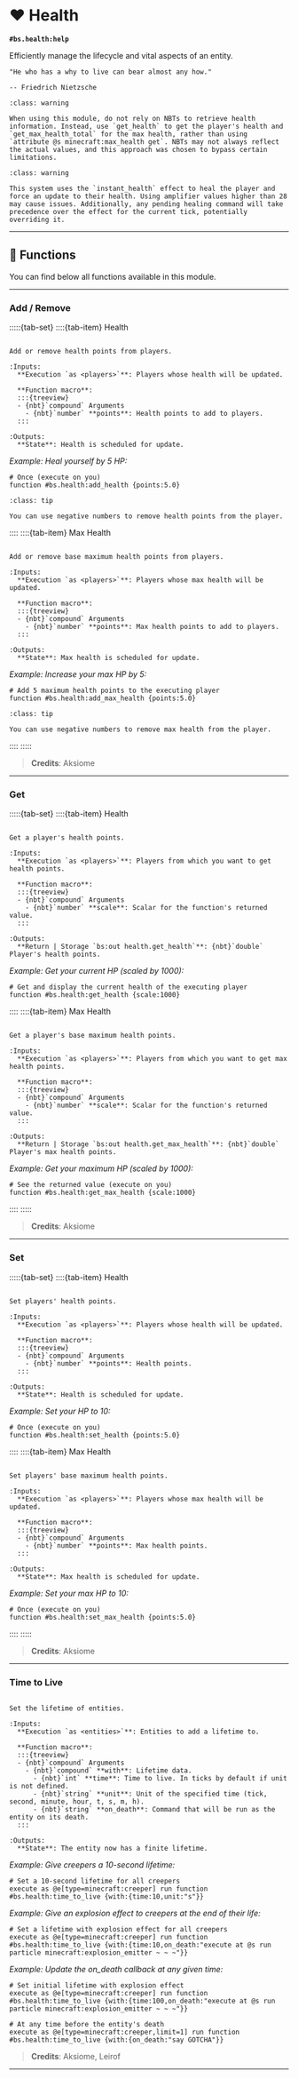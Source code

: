 # ❤️ Health

**`#bs.health:help`**

Efficiently manage the lifecycle and vital aspects of an entity.

```{pull-quote}
"He who has a why to live can bear almost any how."

-- Friedrich Nietzsche
```

```{admonition} About NBTs
:class: warning

When using this module, do not rely on NBTs to retrieve health information. Instead, use `get_health` to get the player's health and `get_max_health_total` for the max health, rather than using `attribute @s minecraft:max_health get`. NBTs may not always reflect the actual values, and this approach was chosen to bypass certain limitations.
```

```{admonition} Effects Incompatibility
:class: warning

This system uses the `instant_health` effect to heal the player and force an update to their health. Using amplifier values higher than 28 may cause issues. Additionally, any pending healing command will take precedence over the effect for the current tick, potentially overriding it.
```

---

## 🔧 Functions

You can find below all functions available in this module.

---

### Add / Remove

:::::{tab-set}
::::{tab-item} Health

```{function} #bs.health:add_health {points:<value>}

Add or remove health points from players.

:Inputs:
  **Execution `as <players>`**: Players whose health will be updated.

  **Function macro**:
  :::{treeview}
  - {nbt}`compound` Arguments
    - {nbt}`number` **points**: Health points to add to players.
  :::

:Outputs:
  **State**: Health is scheduled for update.
```

*Example: Heal yourself by 5 HP:*

```mcfunction
# Once (execute on you)
function #bs.health:add_health {points:5.0}
```

```{admonition} How to Remove?
:class: tip

You can use negative numbers to remove health points from the player.
```

::::
::::{tab-item} Max Health

```{function} #bs.health:add_max_health {points:<value>}

Add or remove base maximum health points from players.

:Inputs:
  **Execution `as <players>`**: Players whose max health will be updated.

  **Function macro**:
  :::{treeview}
  - {nbt}`compound` Arguments
    - {nbt}`number` **points**: Max health points to add to players.
  :::

:Outputs:
  **State**: Max health is scheduled for update.
```

*Example: Increase your max HP by 5:*

```mcfunction
# Add 5 maximum health points to the executing player
function #bs.health:add_max_health {points:5.0}
```

```{admonition} How to Remove?
:class: tip

You can use negative numbers to remove max health from the player.
```

::::
:::::

> **Credits**: Aksiome

---

### Get

:::::{tab-set}
::::{tab-item} Health

```{function} #bs.health:get_health {scale:<scaling>}

Get a player's health points.

:Inputs:
  **Execution `as <players>`**: Players from which you want to get health points.

  **Function macro**:
  :::{treeview}
  - {nbt}`compound` Arguments
    - {nbt}`number` **scale**: Scalar for the function's returned value.
  :::

:Outputs:
  **Return | Storage `bs:out health.get_health`**: {nbt}`double` Player's health points.
```

*Example: Get your current HP (scaled by 1000):*

```mcfunction
# Get and display the current health of the executing player
function #bs.health:get_health {scale:1000}
```

::::
::::{tab-item} Max Health

```{function} #bs.health:get_max_health {scale:<scaling>}

Get a player's base maximum health points.

:Inputs:
  **Execution `as <players>`**: Players from which you want to get max health points.

  **Function macro**:
  :::{treeview}
  - {nbt}`compound` Arguments
    - {nbt}`number` **scale**: Scalar for the function's returned value.
  :::

:Outputs:
  **Return | Storage `bs:out health.get_max_health`**: {nbt}`double` Player's max health points.
```

*Example: Get your maximum HP (scaled by 1000):*

```mcfunction
# See the returned value (execute on you)
function #bs.health:get_max_health {scale:1000}
```

::::
:::::

> **Credits**: Aksiome

---

### Set

:::::{tab-set}
::::{tab-item} Health

```{function} #bs.health:set_health {points:<value>}

Set players' health points.

:Inputs:
  **Execution `as <players>`**: Players whose health will be updated.

  **Function macro**:
  :::{treeview}
  - {nbt}`compound` Arguments
    - {nbt}`number` **points**: Health points.
  :::

:Outputs:
  **State**: Health is scheduled for update.
```

*Example: Set your HP to 10:*

```mcfunction
# Once (execute on you)
function #bs.health:set_health {points:5.0}
```

::::
::::{tab-item} Max Health

```{function} #bs.health:set_max_health {points:<value>}

Set players' base maximum health points.

:Inputs:
  **Execution `as <players>`**: Players whose max health will be updated.

  **Function macro**:
  :::{treeview}
  - {nbt}`compound` Arguments
    - {nbt}`number` **points**: Max health points.
  :::

:Outputs:
  **State**: Max health is scheduled for update.
```

*Example: Set your max HP to 10:*

```mcfunction
# Once (execute on you)
function #bs.health:set_max_health {points:5.0}
```

::::
:::::

> **Credits**: Aksiome

---

### Time to Live

```{function} #bs.health:time_to_live {with:{}}

Set the lifetime of entities.

:Inputs:
  **Execution `as <entities>`**: Entities to add a lifetime to.

  **Function macro**:
  :::{treeview}
  - {nbt}`compound` Arguments
    - {nbt}`compound` **with**: Lifetime data.
      - {nbt}`int` **time**: Time to live. In ticks by default if unit is not defined.
      - {nbt}`string` **unit**: Unit of the specified time (tick, second, minute, hour, t, s, m, h).
      - {nbt}`string` **on_death**: Command that will be run as the entity on its death.
  :::

:Outputs:
  **State**: The entity now has a finite lifetime.
```

*Example: Give creepers a 10-second lifetime:*

```mcfunction
# Set a 10-second lifetime for all creepers
execute as @e[type=minecraft:creeper] run function #bs.health:time_to_live {with:{time:10,unit:"s"}}
```

*Example: Give an explosion effect to creepers at the end of their life:*

```mcfunction
# Set a lifetime with explosion effect for all creepers
execute as @e[type=minecraft:creeper] run function #bs.health:time_to_live {with:{time:10,on_death:"execute at @s run particle minecraft:explosion_emitter ~ ~ ~"}}
```

*Example: Update the on_death callback at any given time:*

```mcfunction
# Set initial lifetime with explosion effect
execute as @e[type=minecraft:creeper] run function #bs.health:time_to_live {with:{time:100,on_death:"execute at @s run particle minecraft:explosion_emitter ~ ~ ~"}}

# At any time before the entity's death
execute as @e[type=minecraft:creeper,limit=1] run function #bs.health:time_to_live {with:{on_death:"say GOTCHA"}}
```

> **Credits**: Aksiome, Leirof

---

```{include} ../_templates/comments.md
```
